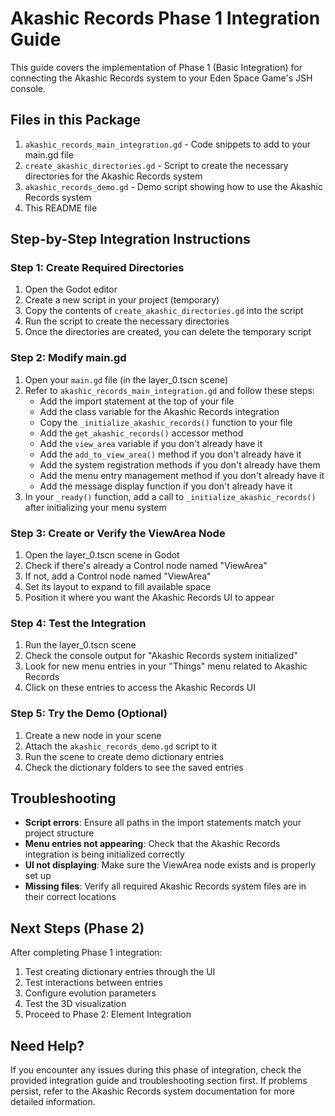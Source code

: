 # Akashic Records Phase 1 Integration Guide

This guide covers the implementation of Phase 1 (Basic Integration) for connecting the Akashic Records system to your Eden Space Game's JSH console.

## Files in this Package

1. `akashic_records_main_integration.gd` - Code snippets to add to your main.gd file
2. `create_akashic_directories.gd` - Script to create the necessary directories for the Akashic Records system
3. `akashic_records_demo.gd` - Demo script showing how to use the Akashic Records system
4. This README file

## Step-by-Step Integration Instructions

### Step 1: Create Required Directories

1. Open the Godot editor
2. Create a new script in your project (temporary)
3. Copy the contents of `create_akashic_directories.gd` into the script
4. Run the script to create the necessary directories
5. Once the directories are created, you can delete the temporary script

### Step 2: Modify main.gd

1. Open your `main.gd` file (in the layer_0.tscn scene)
2. Refer to `akashic_records_main_integration.gd` and follow these steps:
   - Add the import statement at the top of your file
   - Add the class variable for the Akashic Records integration
   - Copy the `_initialize_akashic_records()` function to your file
   - Add the `get_akashic_records()` accessor method
   - Add the `view_area` variable if you don't already have it
   - Add the `add_to_view_area()` method if you don't already have it
   - Add the system registration methods if you don't already have them
   - Add the menu entry management method if you don't already have it
   - Add the message display function if you don't already have it
3. In your `_ready()` function, add a call to `_initialize_akashic_records()` after initializing your menu system

### Step 3: Create or Verify the ViewArea Node

1. Open the layer_0.tscn scene in Godot
2. Check if there's already a Control node named "ViewArea"
3. If not, add a Control node named "ViewArea"
4. Set its layout to expand to fill available space
5. Position it where you want the Akashic Records UI to appear

### Step 4: Test the Integration

1. Run the layer_0.tscn scene
2. Check the console output for "Akashic Records system initialized"
3. Look for new menu entries in your "Things" menu related to Akashic Records
4. Click on these entries to access the Akashic Records UI

### Step 5: Try the Demo (Optional)

1. Create a new node in your scene
2. Attach the `akashic_records_demo.gd` script to it
3. Run the scene to create demo dictionary entries
4. Check the dictionary folders to see the saved entries

## Troubleshooting

- **Script errors**: Ensure all paths in the import statements match your project structure
- **Menu entries not appearing**: Check that the Akashic Records integration is being initialized correctly
- **UI not displaying**: Make sure the ViewArea node exists and is properly set up
- **Missing files**: Verify all required Akashic Records system files are in their correct locations

## Next Steps (Phase 2)

After completing Phase 1 integration:

1. Test creating dictionary entries through the UI
2. Test interactions between entries
3. Configure evolution parameters
4. Test the 3D visualization
5. Proceed to Phase 2: Element Integration

## Need Help?

If you encounter any issues during this phase of integration, check the provided integration guide and troubleshooting section first. If problems persist, refer to the Akashic Records system documentation for more detailed information.